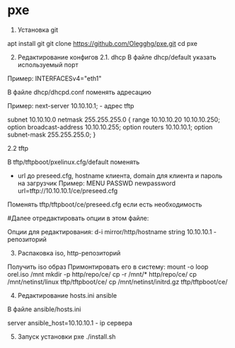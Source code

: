 # pxe
1. Установка git

apt install git
git clone https://github.com/Olegghg/pxe.git
cd pxe

2. Редактирование конфигов
2.1. dhcp
В файле dhcp/default указать используемый порт

Пример:
INTERFACESv4="eth1"

В файле dhcp/dhcpd.conf	поменять адресацию

Пример:
next-server 10.10.10.1; - адрес tftp

subnet 10.10.10.0 netmask 255.255.255.0 {
    range 10.10.10.20 10.10.10.250;
    option broadcast-address 10.10.10.255;
    option routers 10.10.10.1;
    option subnet-mask 255.255.255.0;
}

2.2 tftp

В tftp/tftpboot/pxelinux.cfg/default поменять 
- url до preseed.cfg, hostname клиента, domain для клиента  и   пароль на загрузчик 
Пример:
MENU PASSWD newpassword
url=tftp://10.10.10.1/ce/preseed.cfg

Поменять tftp/tftpboot/ce/preseed.cfg если есть необходимость

#Далее отредактировать опции в этом файле:

Опции для редактирования:
d-i mirror/http/hostname string 10.10.10.1 - репозиторий

3. Распаковка iso, http-репозиторий

Получить iso образ
Примонтировать его в систему:
mount -o loop orel.iso /mnt
mkdir -p http/repo/ce/
cp -r /mnt/* http/repo/ce/
cp /mnt/netinst/linux tftp/tftpboot/ce/
cp /mnt/netinst/initrd.gz tftp/tftpboot/ce/

4. Редактирование hosts.ini ansible

В файле ansible/hosts.ini

server ansible_host=10.10.10.1 - ip сервера 

5. Запуск установки pxe
./install.sh

 
